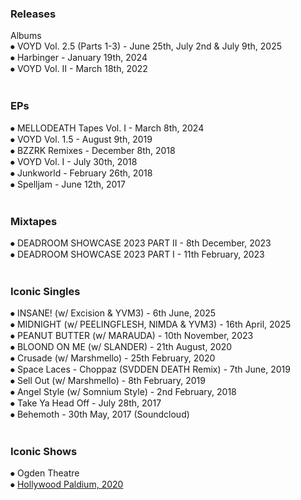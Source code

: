 ### Releases
Albums<br>
⦁	VOYD Vol. 2.5 (Parts 1-3) - June 25th, July 2nd & July 9th, 2025<br>
⦁	Harbinger - January 19th, 2024<br>
⦁	VOYD Vol. II - March 18th, 2022<br>
<br>
### EPs<br>
⦁	MELLODEATH Tapes Vol. I - March 8th, 2024<br>
⦁	VOYD Vol. 1.5 - August 9th, 2019<br>
⦁	BZZRK Remixes - December 8th, 2018<br>
⦁	VOYD Vol. I - July 30th, 2018<br>
⦁	Junkworld - February 26th, 2018<br>
⦁	Spelljam - June 12th, 2017<br>
<br>
### Mixtapes<br>
⦁	DEADROOM SHOWCASE 2023 PART II - 8th December, 2023<br>
⦁	DEADROOM SHOWCASE 2023 PART I - 11th February, 2023<br>
<br>
### Iconic Singles<br>
⦁	INSANE! (w/ Excision & YVM3) - 6th June, 2025<br>
⦁	MIDNIGHT (w/ PEELINGFLESH, NIMDA & YVM3) - 16th April, 2025<br>
⦁	PEANUT BUTTER (w/ MARAUDA) - 10th November, 2023<br>
⦁	BLOOND ON ME (w/ SLANDER) - 21th August, 2020<br>
⦁	Crusade (w/ Marshmello) - 25th February, 2020<br>
⦁	Space Laces - Choppaz (SVDDEN DEATH Remix) - 7th June, 2019<br>
⦁	Sell Out (w/ Marshmello) - 8th February, 2019<br>
⦁	Angel Style (w/ Somnium Style) - 2nd February, 2018<br>
⦁	Take Ya Head Off - July 28th, 2017<br>
⦁	Behemoth - 30th May, 2017 (Soundcloud)<br>
<br>
### Iconic Shows
⦁	Ogden Theatre<br>
⦁	[Hollywood Paldium, 2020](https://www.instagram.com/p/B8mm_RGnpwx/)<br>
